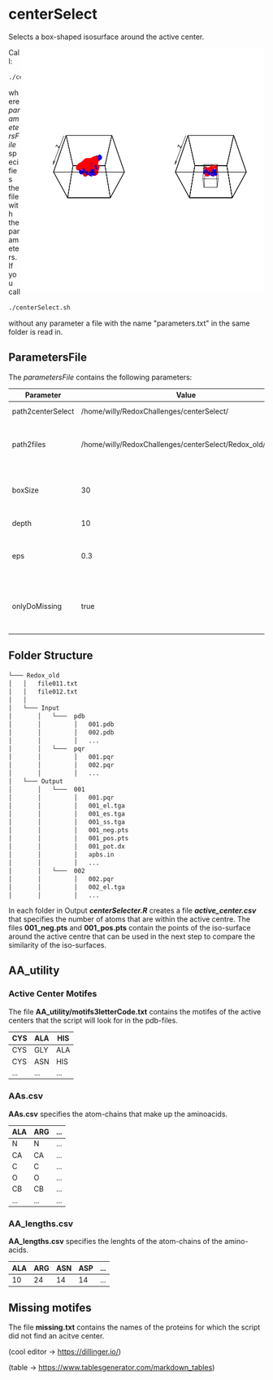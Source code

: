 # centerSelect
Selects a box-shaped isosurface around the active center.

<img style="float: right;" src="https://github.com/WillyBruhn/centerSelect/blob/master/exampleImages/img.png">

Call:
```bash
./centerSelect.sh _parametersFile_
```
where _parametersFile_ specifies the file with the parameters. If you call 
```bash
./centerSelect.sh
```
without any parameter a file with the name "parameters.txt" in the same folder is read in.

## ParametersFile
The _parametersFile_ contains the following parameters:

| Parameter         | Value                                                      | Description                                                                                           |
|-------------------|------------------------------------------------------------|-------------------------------------------------------------------------------------------------------|
| path2centerSelect | /home/willy/RedoxChallenges/centerSelect/                  | path to this repo on the local machine                                                                |
| path2files        | /home/willy/RedoxChallenges/centerSelect/Redox_old/Output/ | path to the Output-folder where all folders with the proteins are stored                              |
| boxSize           | 30                                                         | size of the square that is to be drawn around the active centre  parallel to the X- and Y-axis        |
| depth             | 10                                                         | the box is drawn along the Z-axis.                                                                    |
| eps               | 0.3                                                        | How much difference to the actual values -1.0 and 1.0 is tolerated.                                   |
| onlyDoMissing     | true                                                       | only select the active centres for the folders that do not already contain a file "activeCenter.csv". |

## Folder Structure

```
└─── Redox_old
│   │   file011.txt
│   │   file012.txt
│   │
│   └─── Input
│       │   └───  pdb
│       │         │   001.pdb
│       │         │   002.pdb
│       │         │   ...
│       │   └───  pqr
│       │         │   001.pqr
│       │         │   002.pqr
│       │         │   ...
│   └─── Output
│       │   └───  001
│       │         │   001.pqr
│       │         │   001_el.tga
│       │         │   001_es.tga
│       │         │   001_ss.tga
│       │         │   001_neg.pts
│       │         │   001_pos.pts
│       │         │   001_pot.dx
│       │         │   apbs.in
│       │         │   ...
│       │   └───  002
│       │         │   002.pqr
│       │         │   002_el.tga
│       │         │   ...
```
In each folder in Output **_centerSelecter.R_** creates a file **_active_center.csv_** that specifies the number of atoms that are within the active centre. The files **001_neg.pts** and **001_pos.pts** contain the points of the iso-surface around the active centre that can be used in the next step to compare the similarity of the iso-surfaces.

## AA_utility
### Active Center Motifes
The file **AA_utility/motifs3letterCode.txt** contains the motifes of the active centers that the script will look for in the pdb-files.

| CYS | ALA | HIS |
|-----|-----|-----|
| CYS | GLY | ALA |
| CYS | ASN | HIS |
| ... | ... | ... |

### AAs.csv
**AAs.csv** specifies the atom-chains that make up the aminoacids.

| ALA | ARG | ... |
|-----|-----|-----|
| N   | N   | ... |
| CA  | CA  | ... |
| C   | C   | ... |
| O   | O   | ... |
| CB  | CB  | ... |
| ... | ... | ... |

### AA_lengths.csv
**AA_lengths.csv** specifies the lenghts of the atom-chains of the amino-acids.

| ALA | ARG | ASN | ASP | ... |
|-----|-----|-----|-----|-----|
| 10  | 24  | 14  | 14  | ... |


## Missing motifes
The file **missing.txt** contains the names of the proteins for which the script did not find an acitve center.


(cool editor -> https://dillinger.io/)

(table -> https://www.tablesgenerator.com/markdown_tables)
